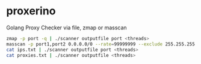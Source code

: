 # proxerino
Golang Proxy Checker via file, zmap or masscan


```bash
zmap -p port -q | ./scanner outputfile port <threads>
masscan -p port1,port2 0.0.0.0/0 --rate=99999999 --exclude 255.255.255.255 | awk '{print $6":"$4}' | sed 's/\/tcp//g' | ./scanner outputfile <threads>
cat ips.txt | ./scanner outputfile port <threads>
cat proxies.txt | ./scanner outputfile <threads>
```
